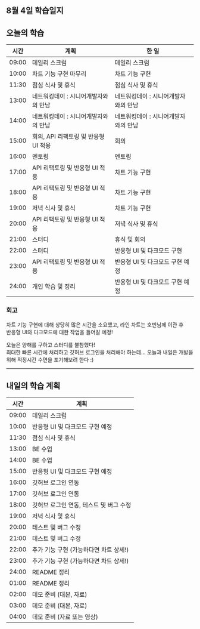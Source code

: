 ## 8월 4일 학습일지

## 오늘의 학습

| 시간  | 계획                                 | 한 일                                |
| ----- | ------------------------------------ | ------------------------------------ |
| 09:00 | 데일리 스크럼                        | 데일리 스크럼                        |
| 10:00 | 차트 기능 구현 마무리                | 차트 기능 구현                       |
| 11:30 | 점심 식사 및 휴식                    | 점심 식사 및 휴식                    |
| 13:00 | 네트워킹데이 : 시니어개발자와의 만남 | 네트워킹데이 : 시니어개발자와의 만남 |
| 14:00 | 네트워킹데이 : 시니어개발자와의 만남 | 네트워킹데이 : 시니어개발자와의 만남 |
| 15:00 | 회의, API 리팩토링 및 반응형 UI 적용 | 회의                                 |
| 16:00 | 멘토링                               | 멘토링                               |
| 17:00 | API 리팩토링 및 반응형 UI 적용       | 차트 기능 구현                       |
| 18:00 | API 리팩토링 및 반응형 UI 적용       | 차트 기능 구현                       |
| 19:00 | 저녁 식사 및 휴식                    | 차트 기능 구현                       |
| 20:00 | API 리팩토링 및 반응형 UI 적용       | 저녁 식사 및 휴식                    |
| 21:00 | 스터디                               | 휴식 및 회의                         |
| 22:00 | 스터디                               | 반응형 UI 및 다크모드 구현           |
| 23:00 | API 리팩토링 및 반응형 UI 적용       | 반응형 UI 및 다크모드 구현 예정      |
| 24:00 | 개인 학습 및 정리                    | 반응형 UI 및 다크모드 구현 예정      |

### 회고

차트 기능 구현에 대해 상당히 많은 시간을 소요했고, 라인 차트는 호빈님께 이관 후  
반응형 UI와 다크모드에 대한 작업을 들어갈 예정!

오늘은 양해를 구하고 스터디를 불참했다!  
최대한 빠른 시간에 처리하고 깃허브 로그인을 처리해야 하는데... 오늘과 내일은 개발을 위해 적정시간 수면을 포기해보려 한다 :)

---

## 내일의 학습 계획

| 시간  | 계획                                    |
| ----- | --------------------------------------- |
| 09:00 | 데일리 스크럼                           |
| 10:00 | 반응형 UI 및 다크모드 구현 예정         |
| 11:30 | 점심 식사 및 휴식                       |
| 13:00 | BE 수업                                 |
| 14:00 | BE 수업                                 |
| 15:00 | 반응형 UI 및 다크모드 구현 예정         |
| 16:00 | 깃허브 로그인 연동                      |
| 17:00 | 깃허브 로그인 연동                      |
| 18:00 | 깃허브 로그인 연동, 테스트 및 버그 수정 |
| 19:00 | 저녁 식사 및 휴식                       |
| 20:00 | 테스트 및 버그 수정                     |
| 21:00 | 테스트 및 버그 수정                     |
| 22:00 | 추가 기능 구현 (가능하다면 차트 상세!)  |
| 23:00 | 추가 기능 구현 (가능하다면 차트 상세!)  |
| 24:00 | README 정리                             |
| 01:00 | README 정리                             |
| 02:00 | 데모 준비 (대본, 자료)                  |
| 03:00 | 데모 준비 (대본, 자료)                  |
| 04:00 | 데모 준비 (자료 또는 영상)              |
